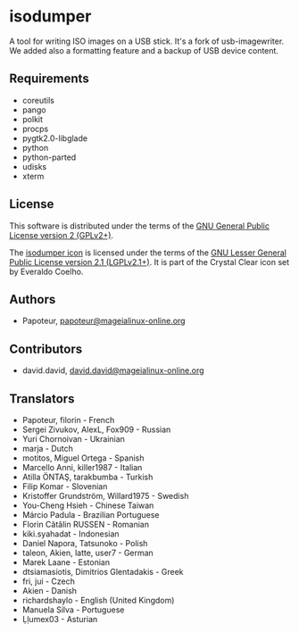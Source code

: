 isodumper
=========

A tool for writing ISO images on a USB stick. It's a fork of usb-imagewriter. 
We added also a formatting feature and a backup of USB device content.


Requirements
-------------

- coreutils
- pango
- polkit
- procps
- pygtk2.0-libglade
- python
- python-parted
- udisks
- xterm


License
--------

This software is distributed under the terms of the
[GNU General Public License version 2 (GPLv2+)](COPYING.GPL).

The [isodumper icon](isodumper.svg) is licensed under the terms of the
[GNU Lesser General Public License version 2.1 (LGPLv2.1+)](COPYING.LGPL).
It is part of the Crystal Clear icon set by Everaldo Coelho.

Authors
--------
- Papoteur, <papoteur@mageialinux-online.org>


Contributors
--------
- david.david, <david.david@mageialinux-online.org>


Translators
--------
- Papoteur, filorin - French
- Sergei Zivukov, AlexL, Fox909 - Russian
- Yuri Chornoivan - Ukrainian
- marja - Dutch
- motitos, Miguel Ortega - Spanish
- Marcello Anni, killer1987 - Italian
- Atilla ÖNTAŞ, tarakbumba - Turkish
- Filip Komar - Slovenian
- Kristoffer Grundström, Willard1975 - Swedish
- You-Cheng Hsieh - Chinese Taiwan
- Márcio Padula - Brazilian Portuguese
- Florin Cătălin RUSSEN - Romanian
- kiki.syahadat - Indonesian
- Daniel Napora, Tatsunoko - Polish
- taleon, Akien, latte, user7 - German
- Marek Laane - Estonian
- dtsiamasiotis, Dimitrios Glentadakis - Greek
- fri, jui - Czech
- Akien - Danish
- richardshaylo - English (United Kingdom)
- Manuela Silva - Portuguese
- Ḷḷumex03 - Asturian
